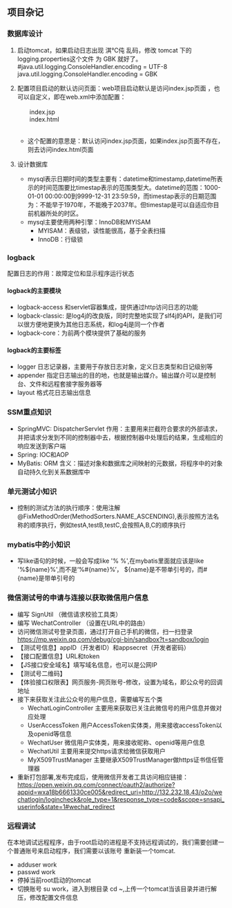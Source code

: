 ## 项目杂记
### 数据库设计
1. 启动tomcat，如果启动日志出现 淇℃伅 乱码，修改 tomcat 下的 logging.properties这个文件 为 GBK 就好了。<br>
\#java.util.logging.ConsoleHandler.encoding = UTF-8<br>
java.util.logging.ConsoleHandler.encoding = GBK

2. 配置项目启动的默认访问页面：web项目启动默认是访问index.jsp页面 ，也可以自定义，即在web.xml中添加配置：<br>
  <welcome-file-list><br>
&emsp;&emsp;<welcome-file>index.jsp</welcome-file><br>
&emsp;&emsp;<welcome-file>index.html</welcome-file><br>
  </welcome-file-list><br>
   * 这个配置的意思是：默认访问index.jsp页面，如果index.jsp页面不存在，则去访问index.html页面
  
3. 设计数据库
   * mysql表示日期时间的类型主要有：datetime和timestamp,datetime所表示的时间范围要比timestap表示的范围类型大。datetime的范围：1000-01-01 00:00:00到9999-12-31 23:59:59，而timestap表示的日期范围为：不能早于1970年，不能晚于2037年。但timestap是可以自适应你目前机器所处的时区。
   * mysql主要使用两种引擎：InnoDB和MYISAM
      + MYISAM：表级锁，读性能很高，基于全表扫描
      + InnoDB：行级锁

### logback
配置日志的作用：故障定位和显示程序运行状态
#### logback的主要模块 
* logback-access 和servlet容器集成，提供通过http访问日志的功能
* logback-classic: 是log4j的改良版，同时完整地实现了slf4j的API，是我们可以很方便地更换为其他日志系统，和log4j是同一个作者
* logback-core：为前两个模块提供了基础的服务
#### logback的主要标签
* logger 日志记录器，主要用于存放日志对象，定义日志类型和日记级别等
* appender 指定日志输出的目的地，也就是输出媒介。输出媒介可以是控制台、文件和远程套接字服务器等
* layout 格式花日志输出信息
      
### SSM重点知识
* SpringMVC: DispatcherServlet
作用：主要用来拦截符合要求的外部请求，并把请求分发到不同的控制器中去，根据控制器中处理后的结果，生成相应的响应发送到客户端
* Spring: IOC和AOP
* MyBatis: ORM 
含义：描述对象和数据库之间映射的元数据，将程序中的对象自动持久化到关系数据库中

### 单元测试小知识
* 控制的测试方法的执行顺序：使用注解@FixMethodOrder(MethodSorters.NAME_ASCENDING),表示按照方法名称的顺序执行，例如testA,testB,testC,会按照A,B,C的顺序执行

### mybatis中的小知识
* 写like语句的时候，一般会写成like '% %',在mybatis里面就应该是like '%${name}%',而不是‘%#{name}%’， ${name}是不带单引号的，而#{name}是带单引号的

### 微信测试号的申请与连接以获取微信用户信息
* 编写 SignUtil （微信请求校验工具类）
* 编写 WechatController （设置在URL中的路由）
* 访问微信测试号登录页面，通过打开自己手机的微信，扫一扫登录
  https://mp.weixin.qq.com/debug/cgi-bin/sandbox?t=sandbox/login
* 【测试号信息】appID（开发者ID）和appsecret（开发者密码）
* 【接口配置信息】URL和token
* 【JS接口安全域名】填写域名信息，也可以是公网IP
* 【测试号二维码】
* 【体验接口权限表】网页服务-网页账号-修改，设置为域名，即公众号的回调地址
* 接下来获取关注此公众号的用户信息，需要编写五个类
   + WechatLoginController 主要用来获取已关注此微信号的用户信息并做对应处理
   + UserAccessToken 用户AccessToken实体类，用来接收accessToken以及openid等信息
   + WechatUser 微信用户实体类，用来接收昵称、openid等用户信息
   + WechatUtil  主要用来提交https请求给微信获取用户
   + MyX509TrustManager 主要继承X509TrustManager做https证书信任管理器
* 重新打包部署,发布完成后，使用微信开发者工具访问相应链接：
https://open.weixin.qq.com/connect/oauth2/authorize?appid=wxa18b6661330ce005&redirect_uri=http://132.232.18.43/o2o/wechatlogin/logincheck&role_type=1&response_type=code&scope=snsapi_userinfo&state=1#wechat_redirect

### 远程调试
在本地调试远程程序，由于root启动的进程是不支持远程调试的，我们需要创建一个普通账号来启动程序，我们需要以该账号
重新装一个tomcat.
* adduser work
* passwd work
* 停掉当前root启动的tomcat
* 切换账号 su work，进入到根目录 cd ~,上传一个tomcat当该目录并进行解压，修改配置文件信息

